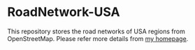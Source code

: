 # RoadNetwork-USA

This repository stores the road networks of USA regions from OpenStreetMap. 
Please refer more details from [my homepage](https://yzengal.github.io/datasets/).